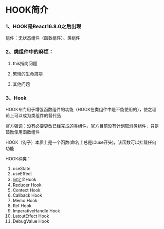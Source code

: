 # HOOK简介

### 1、HOOK是React16.8.0之后出现

组件：无状态组件（函数组件）、类组件

### 2、类组件中的麻烦：

1. this指向问题

2. 繁琐的生命周期

3. 其他问题

### 3、Hook

HOOK专门用于增强函数组件的功能（HOOK在类组件中是不能使用的），使之理论上可以成为类组件的替代品

官方强调：没有必要更改已经完成的类组件，官方目前没有计划取消类组件，只是鼓励使用函数组件

HOOK（钩子）本质上是一个函数(命名上总是以use开头)，该函数可以挂载任何功能

HOOK种类：

1. useState
2. useEffect
3. 自定义Hook
4. Reducer Hook
5. Context Hook
6. Callback Hook
7. Memo Hook
8. Ref Hook
9. ImperativeHandle Hook
10. LatoutEffect Hook
11. DebugValue Hook